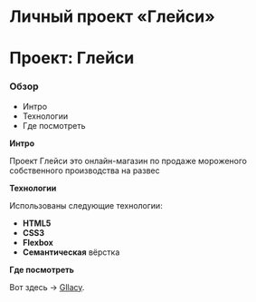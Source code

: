 # Личный проект «Глейси»

# Проект: Глейси

### Обзор
* Интро
* Технологии
* Где посмотреть

**Интро**

Проект Глейси это онлайн-магазин по продаже мороженого собственного производства на развес

**Технологии**

Использованы следующие технологии:

* __HTML5__
* __CSS3__
* __Flexbox__
* __Семантическая__ вёрстка

**Где посмотреть**

Вот здесь &rarr; [Gllacy](https://bezprobeloff.github.io/gllacy/index.html).
